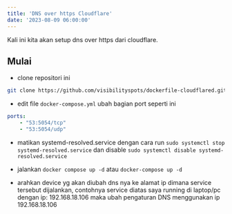 ```yaml
---
title: 'DNS over https Cloudflare'
date: '2023-08-09 06:00:00'
---
```


Kali ini kita akan setup dns over https dari cloudflare.

## Mulai
- clone repositori ini

```bash
git clone https://github.com/visibilityspots/dockerfile-cloudflared.git
```

- edit file `docker-compose.yml` ubah bagian port seperti ini

```YAML
ports:
    - "53:5054/tcp"
    - "53:5054/udp"
```

- matikan systemd-resolved.service dengan cara run `sudo systemctl stop systemd-resolved.service` dan disable `sudo systemctl disable systemd-resolved.service`

- jalankan `docker compose up -d` atau `docker-compose up -d`

- arahkan device yg akan diubah dns nya ke alamat ip dimana service tersebut dijalankan, contohnya service diatas saya running di laptop/pc dengan ip: 192.168.18.106 maka ubah pengaturan DNS menggunakan ip 192.168.18.106
